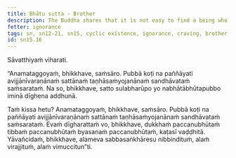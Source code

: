 ```yaml
---
title: Bhātu sutta - Brother
description: The Buddha shares that it is not easy to find a being who has not been your brother at some point over the long span of time of cyclic existence.
fetter: ignorance
tags: sn, sn12-21, sn15, cyclic existence, ignorance, craving, brother, suffering, agony, calamity, cemetery, disenchantment, detachment, liberation
id: sn15.16
---
```


Sāvatthiyaṁ viharati.

“Anamataggoyaṁ, bhikkhave, saṁsāro. Pubbā koṭi na paññāyati avijjānīvaraṇānaṁ sattānaṁ taṇhāsaṁyojanānaṁ sandhāvataṁ saṁsarataṁ. Na so, bhikkhave, satto sulabharūpo yo nabhātābhūtapubbo iminā dīghena addhunā.

Taṁ kissa hetu? Anamataggoyaṁ, bhikkhave, saṁsāro. Pubbā koṭi na paññāyati avijjānīvaraṇānaṁ sattānaṁ taṇhāsaṁyojanānaṁ sandhāvataṁ saṁsarataṁ. Evaṁ dīgharattaṁ vo, bhikkhave, dukkhaṁ paccanubhūtaṁ tibbaṁ paccanubhūtaṁ byasanaṁ paccanubhūtaṁ, kaṭasī vaḍḍhitā. Yāvañcidaṁ, bhikkhave, alameva sabbasaṅkhāresu nibbindituṁ, alaṁ virajjituṁ, alaṁ vimuccitun”ti.
